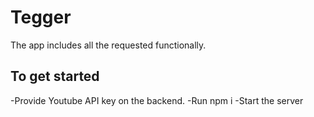 # Tegger

The app includes all the requested functionally.


## To get started

-Provide Youtube API key on the backend.
-Run npm i
-Start the server



